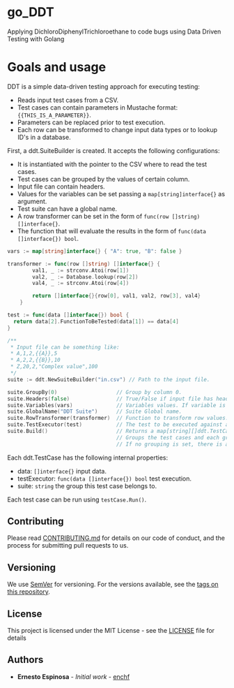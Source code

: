 # go_DDT
Applying DichloroDiphenylTrichloroethane to code bugs using Data Driven Testing with Golang

# Goals and usage

DDT is a simple data-driven testing approach for executing testing:

* Reads input test cases from a CSV.
* Test cases can contain parameters in Mustache format: `{{THIS_IS_A_PARAMETER}}`.
* Parameters can be replaced prior to test execution.
* Each row can be transformed to change input data types or to lookup ID's in a database.

First, a ddt.SuiteBuilder is created. It accepts the following configurations:

* It is instantiated with the pointer to the CSV where to read the test cases.
* Test cases can be grouped by the values of certain column.
* Input file can contain headers.
* Values for the variables can be set passing a `map[string]interface{}` as argument.
* Test suite can have a global name.
* A row transformer can be set in the form of `func(row []string) []interface{}`.
* The function that will evaluate the results in the form of `func(data []interface{}) bool`.

```go
vars := map[string]interface{} { "A": true, "B": false }

transformer := func(row []string) []interface{} {
		val1, _ := strconv.Atoi(row[1])
		val2, _ := Database.lookup(row[2])
		val4, _ := strconv.Atoi(row[4])

		return []interface{}{row[0], val1, val2, row[3], val4}
	}

test := func(data []interface{}) bool {
  return data[2].FunctionToBeTested(data[1]) == data[4]
}

/**
 * Input file can be something like:
 * A,1,2,{{A}},5
 * A,2,2,{{B}},10
 * Z,20,2,"Complex value",100
 */
suite := ddt.NewSuiteBuilder("in.csv") // Path to the input file.

suite.GroupBy(0)                   // Group by column 0.
suite.Headers(false)               // True/False if input file has headers.
suite.Variables(vars)              // Variables values. If variable is not in the map it keeps the string value.
suite.GlobalName("DDT Suite")      // Suite Global name.
suite.RowTransformer(transformer)  // Function to transform row values.
suite.TestExecutor(test)           // The test to be executed against all test cases.
suite.Build()                      // Returns a map[string][]ddt.TestCase.
                                   // Groups the test cases and each group have an array of test cases.
                                   // If no grouping is set, there is a single no-name group for all test cases.
```

Each ddt.TestCase has the following internal properties:

* data:         `[]interface{}` input data.
* testExecutor: `func(data []interface{}) bool` test execution.
* suite:        `string` the group this test case belongs to.

Each test case can be run using `testCase.Run()`.

## Contributing

Please read [CONTRIBUTING.md](CONTRIBUTING.md) for details on our code of conduct, and the process for submitting pull requests to us.

## Versioning

We use [SemVer](http://semver.org/) for versioning. For the versions available, see the [tags on this repository](https://github.com/enchf/go_DDT/tags). 

## License

This project is licensed under the MIT License - see the [LICENSE](LICENSE) file for details

## Authors

* **Ernesto Espinosa** - *Initial work* - [enchf](https://github.com/enchf)
